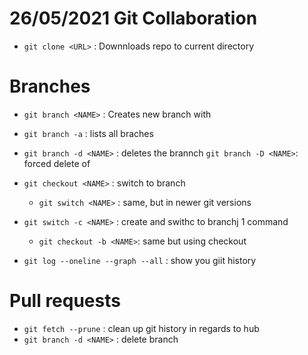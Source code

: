 # 26/05/2021 Git Collaboration
- `git clone <URL>` : Downnloads repo to current directory

# Branches

- `git branch <NAME>` : Creates new branch with <NAME> 
- `git branch -a` : lists all braches
- `git branch -d <NAME>` : deletes the brannch <NAME>
    `git branch -D <NAME>`: forced delete of <NAME>
- `git checkout <NAME>` : switch to branch <NAME>
    - `git switch <NAME>` : same, but in newer git versions

- `git switch -c <NAME>` : create and swithc to branchj 1 command
    - `git checkout -b <NAME>`: same but using checkout

- `git log --oneline --graph --all` : show you giit history

# Pull requests

- `git fetch --prune` : clean up git history in regards to hub
- `git branch -d <NAME>` : delete branch

